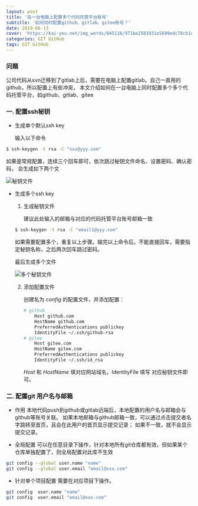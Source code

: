 ```yaml
---
layout: post
title: '在一台电脑上配置多个代码托管平台账号'
subtitle: '如何同时配置github、gitlab、gitee账号？'
date: 2019-06-13
cover: 'https://kai-you.net/img_words/845118/971be2581931e5699edc70cb1ea467ec.jpg'
categories: GIT GitHub
tags: GIT GitHub
---
```

### 问题
公司代码从svn迁移到了gitlab上后，需要在电脑上配置gitlab。自己一直用的github，所以配置上有些冲突，
本文介绍如何在一台电脑上同时配置多个多个代码托管平台，如github、gitlab、gitee
### 一. 配置ssh秘钥
* 生成单个默认ssh key

  输入以下命令

``` bash
$ ssh-keygen -t rsa -C "xxx@yyy.com"
```
如果是常规配置，连续三个回车即可，依次跳过秘钥文件命名、设置密码、确认密码，
会生成如下两个文

![秘钥文件](https://i.loli.net/2019/06/25/5d122c624e31350397.png)

* 生成多个ssh key

  1. 生成秘钥文件

     建议此处输入的邮箱与对应的代码托管平台账号邮箱一致

  ``` bash
  $ ssh-keygen -t rsa -C "email1@yyy.com"
  ```

  如果需要配置多个，重复以上步骤。输完以上命令后，不能直接回车，需要指定秘钥名称，之后两次回车跳过密码。

  最后生成多个文件

  ![多个秘钥文件](https://i.loli.net/2019/06/25/5d122caa668ad51357.png)

  2. 添加配置文件

     创建名为 *config* 的配置文件，并添加配置：

     ``` bash
     # github
         Host github.com
         HostName github.com
         PreferredAuthentications publickey
         IdentityFile ~/.ssh/github-rsa
     # gitee
         Host gitee.com
         HostName gitee.com
         PreferredAuthentications publickey
         IdentityFile ~/.ssh/id_rsa
     ```

     *Host* 和 *HostName* 填对应网站域名，IdentityFile 填写 对应秘钥文件即可。



### 二. 配置git 用户名与邮箱
* 作用
本地代码push到github或gitlab远端后，本地配置的用户名与邮箱会与github等账号关联。
如果本地邮箱与github邮箱一致，可以通过点击提交者名字跳转至首页，且会在此用户的首页显示提交记录；
如果不一致，就不会显示提交记录。

* 全局配置
可以在任意目录下操作，针对本地所有git仓库都有效，但如果某个仓库单独配置了，则全局配置对此库不生效
``` bash
git config --global user.name "name"
git config --global user.email "email@xxx.com"
```

* 针对单个项目配置
需要在对应项目下操作。
``` bash
git config  user.name "name"
git config  user.email "email@xxx.com"
```